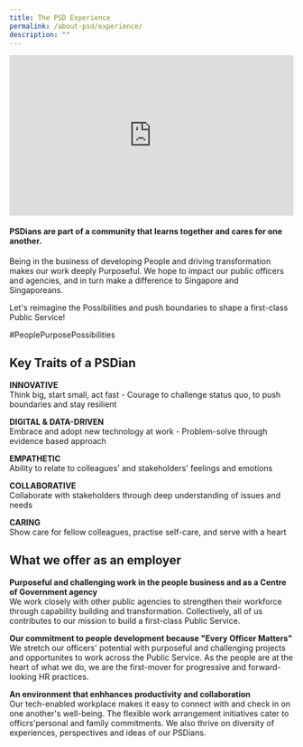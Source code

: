 ```yaml
---
title: The PSD Experience
permalink: /about-psd/experience/
description: ""
---
```

<div> <div style="position:relative;padding-top:56.25%;"> <iframe style="position:absolute;top:0;left:0;width:100%;height:100%;" align="center" allowfullscreen="" allow="accelerometer; autoplay; clipboard-write; encrypted-media; gyroscope; picture-in-picture" frameborder="0" src="https://www.youtube.com/embed/r5oCXnQQsxQ"></iframe> </div> </div>

#### PSDians are part of a community that learns together and cares for one another.

Being in the business of developing People and driving transformation makes our work deeply Purposeful. We hope to impact our public officers and agencies, and in turn make a difference to Singapore and Singaporeans.

Let's reimagine the Possibilities and push boundaries to shape a first-class Public Service!

#PeoplePurposePossibilities

## Key Traits of a PSDian

**INNOVATIVE**
<br>Think big, start small, act fast - Courage to challenge status quo, to push boundaries and stay resilient

**DIGITAL &amp; DATA-DRIVEN**
<br>Embrace and adopt new technology at work - Problem-solve through evidence based approach

**EMPATHETIC**
<br>Ability to relate to colleagues' and stakeholders' feelings and emotions

**COLLABORATIVE**
<br> Collaborate with stakeholders through deep understanding of issues and needs

**CARING**
<br>Show care for fellow colleagues, practise self-care, and serve with a heart

## What we offer as an employer

**Purposeful and challenging work in the people business and as a Centre of Government agency**
<br>We work closely with other public agencies to strengthen their workforce through capability building and transformation. Collectively, all of us contributes to our mission to build a first-class Public Service.

**Our commitment to people development because "Every Officer Matters"**
<br>We stretch our officers' potential with purposeful and challenging projects and opportunites to work across the Public Service. As the people are at the heart of what we do, we are the first-mover for progressive and forward-looking HR practices.

**An environment that enhhances productivity and collaboration**
<br>Our tech-enabled workplace makes it easy to connect with and check in on one another's well-being. The flexible work arrangement initiatives cater to officrs'personal and family commitments. We also thrive on diversity of experiences, perspectives and ideas of our PSDians.